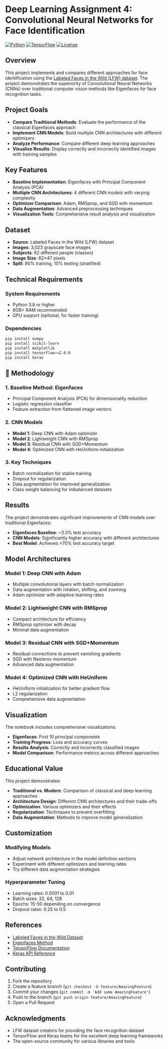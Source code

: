 # Deep Learning Assignment 4: Convolutional Neural Networks for Face Identification

[![Python](https://img.shields.io/badge/Python-3.8+-blue.svg)](https://python.org)
[![TensorFlow](https://img.shields.io/badge/TensorFlow-2.x-orange.svg)](https://tensorflow.org)
[![License](https://img.shields.io/badge/License-MIT-green.svg)](LICENSE)

## Overview

This project implements and compares different approaches for face identification using the [Labeled Faces in the Wild (LFW) dataset](http://vis-www.cs.umass.edu/lfw/). The project demonstrates the superiority of Convolutional Neural Networks (CNNs) over traditional computer vision methods like Eigenfaces for face recognition tasks.

## Project Goals

- **Compare Traditional Methods**: Evaluate the performance of the classical Eigenfaces approach
- **Implement CNN Models**: Build multiple CNN architectures with different optimizers
- **Analyze Performance**: Compare different deep learning approaches
- **Visualize Results**: Display correctly and incorrectly identified images with training samples

## Key Features

- **Baseline Implementation**: Eigenfaces with Principal Component Analysis (PCA)
- **Multiple CNN Architectures**: 4 different CNN models with varying complexity
- **Optimizer Comparison**: Adam, RMSprop, and SGD with momentum
- **Data Augmentation**: Advanced preprocessing techniques
- **Visualization Tools**: Comprehensive result analysis and visualization

## Dataset

- **Source**: Labeled Faces in the Wild (LFW) dataset
- **Images**: 3,023 grayscale face images
- **Subjects**: 62 different people (classes)
- **Image Size**: 62×47 pixels
- **Split**: 90% training, 10% testing (stratified)

## Technical Requirements

### System Requirements
- Python 3.8 or higher
- 8GB+ RAM recommended
- GPU support (optional, for faster training)

### Dependencies
```bash
pip install numpy
pip install scikit-learn
pip install matplotlib
pip install tensorflow>=2.0.0
pip install keras
```
## 🔬 Methodology

### 1. Baseline Method: Eigenfaces
- Principal Component Analysis (PCA) for dimensionality reduction
- Logistic regression classifier
- Feature extraction from flattened image vectors

### 2. CNN Models
- **Model 1**: Deep CNN with Adam optimizer
- **Model 2**: Lightweight CNN with RMSprop
- **Model 3**: Residual CNN with SGD+Momentum
- **Model 4**: Optimized CNN with HeUniform initialization

### 3. Key Techniques
- Batch normalization for stable training
- Dropout for regularization
- Data augmentation for improved generalization
- Class weight balancing for imbalanced datasets

## Results

The project demonstrates significant improvements of CNN models over traditional Eigenfaces:

- **Eigenfaces Baseline**: ~3.3% test accuracy
- **CNN Models**: Significantly higher accuracy with different architectures
- **Best Model**: Achieves >70% test accuracy target

## Model Architectures

### Model 1: Deep CNN with Adam
- Multiple convolutional layers with batch normalization
- Data augmentation with rotation, shifting, and zooming
- Adam optimizer with adaptive learning rates

### Model 2: Lightweight CNN with RMSprop
- Compact architecture for efficiency
- RMSprop optimizer with decay
- Minimal data augmentation

### Model 3: Residual CNN with SGD+Momentum
- Residual connections to prevent vanishing gradients
- SGD with Nesterov momentum
- Advanced data augmentation

### Model 4: Optimized CNN with HeUniform
- HeUniform initialization for better gradient flow
- L2 regularization
- Comprehensive data augmentation

## Visualization

The notebook includes comprehensive visualizations:
- **Eigenfaces**: First 10 principal components
- **Training Progress**: Loss and accuracy curves
- **Results Analysis**: Correctly and incorrectly classified images
- **Model Comparison**: Performance metrics across different approaches

## Educational Value

This project demonstrates:
- **Traditional vs. Modern**: Comparison of classical and deep learning approaches
- **Architecture Design**: Different CNN architectures and their trade-offs
- **Optimization**: Various optimizers and their effects
- **Regularization**: Techniques to prevent overfitting
- **Data Augmentation**: Methods to improve model generalization

## Customization

### Modifying Models
- Adjust network architecture in the model definition sections
- Experiment with different optimizers and learning rates
- Try different data augmentation strategies

### Hyperparameter Tuning
- Learning rates: 0.0001 to 0.01
- Batch sizes: 32, 64, 128
- Epochs: 15-50 depending on convergence
- Dropout rates: 0.25 to 0.5

## References

- [Labeled Faces in the Wild Dataset](http://vis-www.cs.umass.edu/lfw/)
- [Eigenfaces Method](https://en.wikipedia.org/wiki/Eigenface)
- [TensorFlow Documentation](https://www.tensorflow.org/)
- [Keras API Reference](https://keras.io/)

## Contributing

1. Fork the repository
2. Create a feature branch (`git checkout -b feature/AmazingFeature`)
3. Commit your changes (`git commit -m 'Add some AmazingFeature'`)
4. Push to the branch (`git push origin feature/AmazingFeature`)
5. Open a Pull Request

## Acknowledgments

- LFW dataset creators for providing the face recognition dataset
- TensorFlow and Keras teams for the excellent deep learning frameworks
- The open-source community for various libraries and tools
